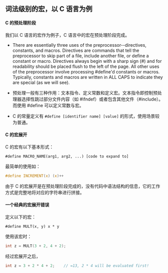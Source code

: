 ## 词法级别的宏，以 C 语言为例

#### C 的预处理阶段

我们以 C 语言的宏作为例子，C 语言中的宏在预处理阶段完成。

* There are essentially three uses of the preprocessor--directives, constants, and macros. Directives are commands that tell the preprocessor to skip part of a file, include another file, or define a constant or macro. Directives always begin with a sharp sign (#) and for readability should be placed flush to the left of the page. All other uses of the preprocessor involve processing #define'd constants or macros. Typically, constants and macros are written in ALL CAPS to indicate they are special (as we will see).


* 预处理一般有三种作用：文本指令、定义常数和定义宏。文本指令即控制预处理器选择性跳过部分文件内容（如 #ifndef）或者包含其他文件（#include）。而使用 #define 可以定义常数与宏。
* C 的常量定义有 ` #define [identifier name] [value] ` 的形式，使用场景较为普通。 


#### C 的宏展开

C 的宏有以下基本形式：

```
#define MACRO_NAME(arg1, arg2, ...) [code to expand to]
```

最简单的使用如：

``` C
#define INCREMENT(x) (x)++
```

由于 C 的宏展开是在预处理阶段完成的，没有代码中语法结构的信息，它的工作方式是完整地将对应的字符串进行拼接。

#### 一个经典的宏展开错误

定义以下的宏：

```
#define MULT(x, y) x * y
```

使用该宏时：

```c
int z = MULT(3 + 2, 4 + 2);
```

经过宏展开之后，

``` C
int z = 3 + 2 * 4 + 2;    // =13, 2 * 4 will be evaluated first!
```

